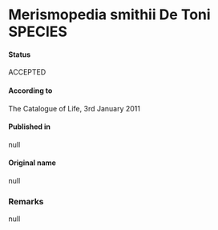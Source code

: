 # Merismopedia smithii De Toni SPECIES

#### Status
ACCEPTED

#### According to
The Catalogue of Life, 3rd January 2011

#### Published in
null

#### Original name
null

### Remarks
null
